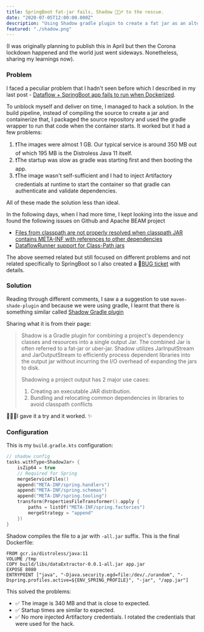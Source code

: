 ```yaml
---
title: SpringBoot fat-jar fails, Shadow 🕵🏽‍♂️ to the rescue.
date: "2020-07-05T12:00:00.000Z"
description: "Using Shadow gradle plugin to create a fat jar as an alternative to SpringBoot."
featured: "./shadow.png"
---
```


(I was originally planning to publish this in April but then the Corona lockdown happened and the world just went sideways. Nonetheless, sharing my learnings now).

### Problem
I faced a peculiar problem that I hadn't seen before which I described in my last post - [Dataflow + SpringBoot app fails to run when Dockerized](https://suspendfun.com/2020/Dataflow-Springboot-app-fails-to-run-when-dockerised/).

To unblock myself and deliver on time, I managed to hack a solution. In the build pipeline, instead of compiling the source to create a jar and containerize that, I packaged the source repository and used the gradle wrapper to run that code when the container starts. It worked but it had a few problems:
1. ❗️The images were almost 1 GB. Our typical service is around 350 MB out of which 195 MB is the Distroless Java 11 itself.
1. ❗️The startup was slow as gradle was starting first and then booting the app.
1. ❗️The image wasn't self-sufficient and I had to inject Artifactory credentials at runtime to start the container so that gradle can authenticate and validate dependencies.

All of these made the solution less than ideal. 

In the following days, when I had more time, I kept looking into the issue and found the following issues on Github and Apache BEAM project
* [Files from classpath are not properly resolved when classpath JAR contains META-INF with references to other dependencies](https://github.com/GoogleCloudPlatform/DataflowJavaSDK/issues/538)
* [DataflowRunner support for Class-Path jars](https://issues.apache.org/jira/browse/BEAM-1325)

The above seemed related but still focused on different problems and not related specifically to SpringBoot so I also created a 🐞[BUG ticket](https://issues.apache.org/jira/browse/BEAM-9669) with details.


### Solution
Reading through different comments, I saw a a suggestion to use `maven-shade-plugin` and because we were using gradle, I learnt that there is something similar called [Shadow Gradle plugin](https://imperceptiblethoughts.com/shadow/)

Sharing what it is from their page:
> Shadow is a Gradle plugin for combining a project's dependency classes and resources into a single output Jar. The combined Jar is often referred to a fat-jar or uber-jar. Shadow utilizes JarInputStream and JarOutputStream to efficiently process dependent libraries into the output jar without incurring the I/O overhead of expanding the jars to disk.
> 
> Shadowing a project output has 2 major use cases:
> 1. Creating an executable JAR distribution.
> 2. Bundling and relocating common dependencies in libraries to avoid classpath conflicts

👨🏻‍💻I gave it a try and it worked. ✨

### Configuration
This is my `build.gradle.kts` configuration:
```kotlin
// shadow config
tasks.withType<ShadowJar> {
    isZip64 = true
    // Required for Spring
    mergeServiceFiles()
    append("META-INF/spring.handlers")
    append("META-INF/spring.schemas")
    append("META-INF/spring.tooling")
    transform(PropertiesFileTransformer().apply {
        paths = listOf("META-INF/spring.factories")
        mergeStrategy = "append"
    })
}
```

Shadow compiles the file to a jar with `-all.jar` suffix. This is the final Dockerfile:
```
FROM gcr.io/distroless/java:11
VOLUME /tmp
COPY build/libs/dataExtractor-0.0.1-all.jar app.jar
EXPOSE 8080
ENTRYPOINT ["java", "-Djava.security.egd=file:/dev/./urandom", "-Dspring.profiles.active=${ENV_SPRING_PROFILE}", "-jar", "/app.jar"]
```

This solved the problems:
* ✅ The image is 340 MB and that is close to expected.
* ✅ Startup times are similar to expected.
* ✅ No more injected Artifactory credentials. I rotated the credentials that were used for the hack.
